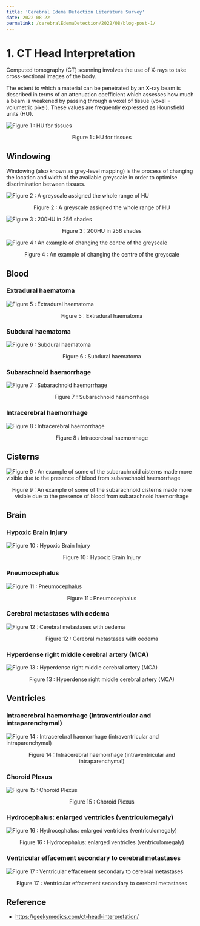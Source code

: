 ```yaml
---
title: 'Cerebral Edema Detection Literature Survey'
date: 2022-08-22
permalink: /cerebralEdemaDetection/2022/08/blog-post-1/
---
```


# 1. CT Head Interpretation

Computed tomography (CT) scanning involves the use of X-rays to take cross-sectional images of the body.

The extent to which a material can be penetrated by an X-ray beam is described in terms of an attenuation coefficient which assesses how much a beam is weakened by passing through a voxel of tissue (voxel = volumetric pixel).
These values are frequently expressed as Hounsfield units (HU).

![Figure 1 : HU for tissues](https://ashwinpathak20.github.io/images/HU.png)
<div align="center"> Figure 1 : HU for tissues </div>

## Windowing

Windowing (also known as grey-level mapping) is the process of changing the location and width of the available greyscale in order to optimise discrimination between tissues. 

![Figure 2 : A greyscale assigned the whole range of HU
](https://geekymedics.com/wp-content/uploads/2017/12/Screen-Shot-2017-12-12-at-16.47.51.png)
<div align="center"> Figure 2 : A greyscale assigned the whole range of HU </div>

![Figure 3 : 200HU in 256 shades](https://geekymedics.com/wp-content/uploads/2017/12/Screen-Shot-2017-12-12-at-16.48.51.png)
<div align="center"> Figure 3 : 200HU in 256 shades </div>

![Figure 4 : An example of changing the centre of the greyscale
](https://geekymedics.com/wp-content/uploads/2017/12/Screen-Shot-2017-12-12-at-16.49.17.png)
<div align="center">Figure 4 : An example of changing the centre of the greyscale
</div>

## Blood

### Extradural haematoma

![Figure 5 : Extradural haematoma](https://geekymedics.com/wp-content/uploads/2018/01/Extradural-haematoma.jpg)
<div align="center">Figure 5 : Extradural haematoma</div>

### Subdural haematoma

![Figure 6 : Subdural haematoma](https://geekymedics.com/wp-content/uploads/2018/01/Subdural-haematoma-with-midline-shift.jpg)
<div align="center">Figure 6 : Subdural haematoma</div>

### Subarachnoid haemorrhage

![Figure 7 : Subarachnoid haemorrhage](https://geekymedics.com/wp-content/uploads/2018/01/Subarachnoid-haemorrhage-1.jpg)
<div align="center">Figure 7 : Subarachnoid haemorrhage</div>

### Intracerebral haemorrhage

![Figure 8 : Intracerebral haemorrhage](https://geekymedics.com/wp-content/uploads/2018/01/Intracerebral-haemorrhage.jpg)
<div align="center">Figure 8 : Intracerebral haemorrhage</div>

## Cisterns

![Figure 9 : An example of some of the subarachnoid cisterns made more visible due to the presence of blood from subarachnoid haemorrhage](https://geekymedics.com/wp-content/uploads/2018/01/Subarachnoid-haemorrhage-cisterns.jpg)
<div align="center">Figure 9 : An example of some of the subarachnoid cisterns made more visible due to the presence of blood from subarachnoid haemorrhage</div>

## Brain

### Hypoxic Brain Injury

![Figure 10 : Hypoxic Brain Injury](https://geekymedics.com/wp-content/uploads/2018/01/hypoxic_brain_injury.jpg)
<div align="center">Figure 10 : Hypoxic Brain Injury</div>

### Pneumocephalus

![Figure 11 : Pneumocephalus](https://geekymedics.com/wp-content/uploads/2018/01/Pneumocephalus.jpg)
<div align="center">Figure 11 : Pneumocephalus</div>

### Cerebral metastases with oedema

![Figure 12 : Cerebral metastases with oedema](https://geekymedics.com/wp-content/uploads/2018/01/Cerebral-metastases-1.jpg)
<div align="center">Figure 12 : Cerebral metastases with oedema</div>

### Hyperdense right middle cerebral artery (MCA)

![Figure 13 : Hyperdense right middle cerebral artery (MCA)](https://geekymedics.com/wp-content/uploads/2017/12/DenseMCA.jpg)
<div align="center">Figure 13 : Hyperdense right middle cerebral artery (MCA)</div>

## Ventricles

### Intracerebral haemorrhage (intraventricular and intraparenchymal)

![Figure 14 : Intracerebral haemorrhage (intraventricular and intraparenchymal)](https://geekymedics.com/wp-content/uploads/2018/01/Intracerebral-haemorrhage.jpg)
<div align="center">Figure 14 : Intracerebral haemorrhage (intraventricular and intraparenchymal)</div>

### Choroid Plexus

![Figure 15 : Choroid Plexus](https://geekymedics.com/wp-content/uploads/2018/01/Choroid-plexus-diagram.jpg)
<div align="center">Figure 15 : Choroid Plexus</div>

### Hydrocephalus: enlarged ventricles (ventriculomegaly) 

![Figure 16 : Hydrocephalus: enlarged ventricles (ventriculomegaly)](https://geekymedics.com/wp-content/uploads/2018/01/Hydrocephalus.jpg)
<div align="center">Figure 16 : Hydrocephalus: enlarged ventricles (ventriculomegaly) </div>

### Ventricular effacement secondary to cerebral metastases

![Figure 17 : Ventricular effacement secondary to cerebral metastases](https://geekymedics.com/wp-content/uploads/2018/01/Cerebral-metastases-ventricular-effacement.jpg)
<div align="center">Figure 17 : Ventricular effacement secondary to cerebral metastases</div>

## Reference

* https://geekymedics.com/ct-head-interpretation/
